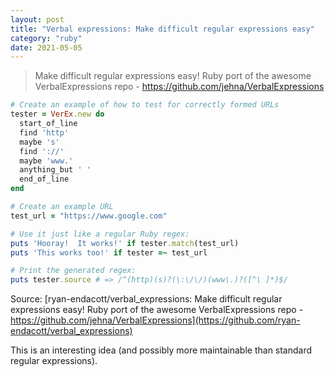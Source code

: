 ```yaml
---
layout: post
title: "Verbal expressions: Make difficult regular expressions easy"
category: "ruby"
date: 2021-05-05
---
```


> Make difficult regular expressions easy! Ruby port of the awesome VerbalExpressions repo - https://github.com/jehna/VerbalExpressions

```ruby
# Create an example of how to test for correctly formed URLs
tester = VerEx.new do
  start_of_line
  find 'http'
  maybe 's'
  find '://'
  maybe 'www.'
  anything_but ' '
  end_of_line
end

# Create an example URL
test_url = "https://www.google.com"

# Use it just like a regular Ruby regex:
puts 'Hooray!  It works!' if tester.match(test_url)
puts 'This works too!' if tester =~ test_url

# Print the generated regex:
puts tester.source # => /^(http)(s)?(\:\/\/)(www\.)?([^\ ]*)$/
```

Source: [ryan-endacott/verbal_expressions: Make difficult regular expressions easy! Ruby port of the awesome VerbalExpressions repo - https://github.com/jehna/VerbalExpressions](https://github.com/ryan-endacott/verbal_expressions)

This is an interesting idea (and possibly more maintainable than standard regular expressions).
